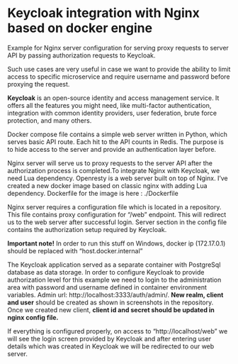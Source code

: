 # Keycloak integration with Nginx based on docker engine

Example for Nginx server configuration for serving proxy requests to server API by passing authorization requests to Keycloak.

Such use cases are very useful in case we want to provide the ability to limit access to specific microservice and require username and password before proxying the request.

<b>Keycloak</b> is an open-source identity and access management service. It offers all the features you might need, like multi-factor authentication, integration with common identity providers, user federation, brute force protection, and many others.

Docker compose file contains a simple web server written in Python, which serves basic API route. Each hit to the API counts in Redis. The purpose is to hide access to the server and provide an authentication layer before.

Nginx server will serve us to proxy requests to the server API after the authorization process is completed.To integrate Nginx with Keycloak, we need Lua dependency. Openresty is a web server built on top of Nginx. I’ve created a new docker image based on classic nginx with adding Lua dependency. Dockerfile for the image is here : ./Dockerfile

Nginx server requires a configuration file which is located in a repository. This file contains proxy configuration for “/web” endpoint. This will redirect us to the web server after successful login. Server section in the config file contains the authorization setup required by Keycloak.

<b>Important note!</b> In order to run this stuff on Windows, docker ip (172.17.0.1) should be replaced with “host.docker.internal” 

The Keycloak application served as a separate container with PostgreSql database as data storage. In order to configure Keycloak to provide authorization level for this example we need to login to the administration area with password and username defined in container environment variables. Admin url: http://localhost:3333/auth/admin/. <b>New realm, client and user</b> should be created as shown in screenshots in the repository. Once we created new client, <b>client id and secret should be updated in nginx config file.</b> 

If everything is configured properly, on access to “http://localhost/web” we will see the login screen provided by Keycloak and after entering user details which was created in Keycloak we will be redirected to our web server.
